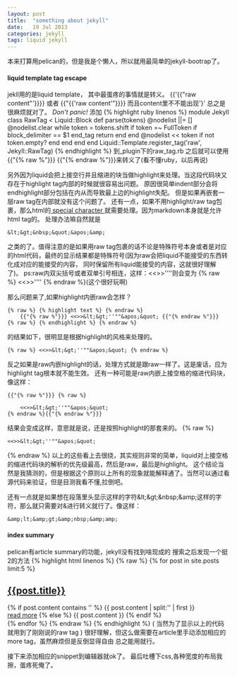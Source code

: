 ```yaml
---
layout: post
title:  "something about jekyll"
date:   19 Jul 2013
categories: jekyll
tags: liquid jekyll
---
```


本来打算用pelican的，但是我是个懒人，所以就用最简单的jekyll-bootrap了。
#### liquid template tag escape
jekll用的是liquid template，
其中最蛋疼的事情就是转义。
{{'{{"raw content"'}}}} 或者 {{"{{'raw content'"}}}}
而且content里不不能出现'}'
总之是很麻烦就对了。
_Don't panic!_
添加
{% highlight ruby linenos %}
module Jekyll
  class RawTag < Liquid::Block
    def parse(tokens)
      @nodelist ||= []
      @nodelist.clear
      while token = tokens.shift
        if token =~ FullToken
          if block_delimiter == $1
            end_tag
            return
          end
        end
        @nodelist << token if not token.empty?
      end
    end
  end
end
Liquid::Template.register_tag('raw', Jekyll::RawTag)
{% endhighlight %}
到_plugin下的raw_tag.rb
之后就可以使用{{"{% raw %"}}} {{"{% endraw %"}}}来转义了(看不懂ruby，以后再说)

另外因为liquid会把上接空行并且缩进的块当做highlight来处理。当这段代码块又存在于highlight tag内部的时候就很容易出问题。
原因很简单indent部分会将endhighlight部分包括在内从而导致最上边的highlight失配。
但是如果再嵌套一层raw tag在内部就没有这个问题了。
还有一点，如果不用highlight/raw tag包裹，那么html的[ special character ](http://www.w3schools.com/tags/ref_entities.asp)就需要处理。因为markdown本身就是允许html tag的。
处理办法嘛自然就是

    &lt;&gt;&nbsp;&quot;&apos;&amp;

之类的了。值得注意的是如果用raw tag包裹的话不论是特殊符号本身或者是对应的html代码，最终的显示结果都是特殊符号(因为raw会把liquid不能接受的东西转化成对应的能接受的内容，
同时保留所有liquid能接受的内容，这就很好理解了)。
ps:raw内双尖括号或者双单引号相连，这样：&lt;&lt;&gt;&gt;&apos;&apos;&apos;&apos;则会变为 {% raw %} <<>>'''' {% endraw %}(这个很好玩啊)

那么问题来了,如果highlight内嵌raw会怎样？

    {% raw %} {% highlight text %} {% endraw %}
        {{"{% raw %"}}} <<>>&lt;&gt;''""&apos;&quot; {{"{% endraw %"}}}
    {% raw %} {% endhighlight %} {% endraw %}
的结果如下，很明显是根据highlight的风格来处理的。

    {% raw %} <<>>&lt;&gt;''""&apos;&quot; {% endraw %}
反之如果是raw内嵌highlight的话，处理方式就是跟raw一样了。这是废话，应为highlight tag根本就不能生效。
还有一种可能是raw内嵌上接空格的缩进代码块，像这样：

    {{"{% raw %"}}} {% raw %}

        <<>>&lt;&gt;''""&apos;&quot;
    {% endraw %}{{"{% endraw %"}}}
结果会变成这样，意思就是说，还是按照highlight的那套来的。
{% raw %}

    <<>>&lt;&gt;''""&apos;&quot;
{% endraw %}
以上的这些看上去很绕，其实规则非常的简单，liquid对上接空格的缩进代码块的解析的优先级最高，然后是raw，最后是highlight。
这个结论当然是我猜测的，但是根据这个原则以上所有的现象就能解释通了。当然可以通过看源代码来验证，但是目测我看不懂,拉倒吧。

还有一点就是如果想在段落里头显示这样的字符&amp;lt;&amp;gt;&amp;nbsp;&amp;amp;这样的字符，那么就只需要对&amp;进行转义就行了。像这样：

    &amp;lt;&amp;gt;&amp;nbsp;&amp;amp;


#### index summary

pelican有article summary的功能，jekyll没有找到啥现成的
搜索之后发现一个挺2的方法
{% highlight html linenos %}
{% raw %}
{% for post in site.posts limit:5 %}
<h2><a class="post_title" href="{{post.url}}">{{post.title}}</a></h2>
    <div class="post-content">
        {% if post.content contains '<!--more-->' %}
            {{ post.content | split:'<!--more-->' | first }}
            <br/>
            <a href='{{post.url}}'>read more</a>
        {% else %}
            {{ post.content }}
            {% endif %}
    </div>
{% endfor %}
{% endraw %}
{% endhighlight %}
( 当然为了显示以上的代码就用到了刚刚说的raw tag )
很好理解，但这么做需要在article里手动添加相应的more tag，虽然麻烦但是反倒显得自由
总之能用就行。

接下来添加相应的snippet到编辑器就ok了。
最后吐槽下css,各种宽度的布局我擦，蛋疼死俺了。
